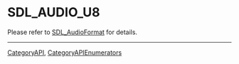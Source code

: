 # SDL_AUDIO_U8

Please refer to [SDL_AudioFormat](SDL_AudioFormat) for details.

----
[CategoryAPI](CategoryAPI), [CategoryAPIEnumerators](CategoryAPIEnumerators)


